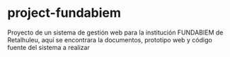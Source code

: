 # project-fundabiem
Proyecto de un sistema de gestión web para la institución FUNDABIEM de Retalhuleu, aquí se encontrara la documentos, prototipo web y código fuente del sistema a realizar
